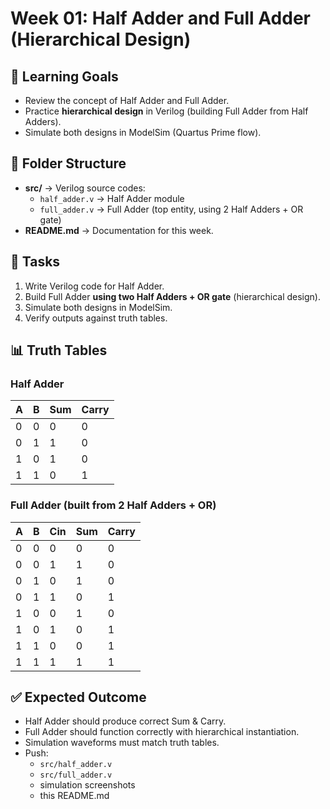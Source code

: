 # Week 01: Half Adder and Full Adder (Hierarchical Design)

## 🎯 Learning Goals
- Review the concept of Half Adder and Full Adder.
- Practice **hierarchical design** in Verilog (building Full Adder from Half Adders).
- Simulate both designs in ModelSim (Quartus Prime flow).

## 📂 Folder Structure
- **src/** → Verilog source codes:
  - `half_adder.v` → Half Adder module
  - `full_adder.v` → Full Adder (top entity, using 2 Half Adders + OR gate)
- **README.md** → Documentation for this week.

## 📝 Tasks
1. Write Verilog code for Half Adder.
2. Build Full Adder **using two Half Adders + OR gate** (hierarchical design).
3. Simulate both designs in ModelSim.
4. Verify outputs against truth tables.

## 📊 Truth Tables

### Half Adder
| A | B | Sum | Carry |
|---|---|-----|-------|
| 0 | 0 |  0  |   0   |
| 0 | 1 |  1  |   0   |
| 1 | 0 |  1  |   0   |
| 1 | 1 |  0  |   1   |

### Full Adder (built from 2 Half Adders + OR)
| A | B | Cin | Sum | Carry |
|---|---|-----|-----|-------|
| 0 | 0 |  0  |  0  |   0   |
| 0 | 0 |  1  |  1  |   0   |
| 0 | 1 |  0  |  1  |   0   |
| 0 | 1 |  1  |  0  |   1   |
| 1 | 0 |  0  |  1  |   0   |
| 1 | 0 |  1  |  0  |   1   |
| 1 | 1 |  0  |  0  |   1   |
| 1 | 1 |  1  |  1  |   1   |

## ✅ Expected Outcome
- Half Adder should produce correct Sum & Carry.
- Full Adder should function correctly with hierarchical instantiation.
- Simulation waveforms must match truth tables.
- Push:
  - `src/half_adder.v`
  - `src/full_adder.v`
  - simulation screenshots
  - this README.md

